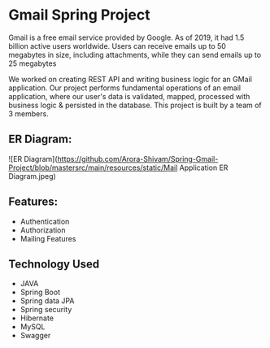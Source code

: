 # Gmail Spring Project
Gmail is a free email service provided by Google. As of 2019, it had 1.5 billion active users worldwide.
Users can receive emails up to 50 megabytes in size, including attachments, while they can send emails up to 25 megabytes

We worked on creating REST API and writing business logic for an GMail application. Our project performs fundamental operations of an email application, where our user's data is validated, mapped, processed with business logic & persisted in the database.
This project is built by a team of 3 members.

## ER Diagram:

![ER Diagram](https://github.com/Arora-Shivam/Spring-Gmail-Project/blob/mastersrc/main/resources/static/Mail Application ER Diagram.jpeg)

## Features:
- Authentication
- Authorization
- Mailing Features 

## Technology Used

- JAVA
- Spring Boot
- Spring data JPA
- Spring security
- Hibernate
- MySQL
- Swagger
